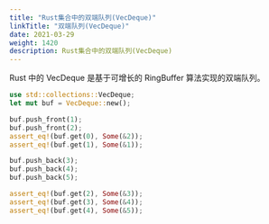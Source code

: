 ```yaml
---
title: "Rust集合中的双端队列(VecDeque)"
linkTitle: "双端队列(VecDeque)"
date: 2021-03-29
weight: 1420
description: Rust集合中的双端队列(VecDeque)
---
```


Rust 中的 VecDeque 是基于可增长的 RingBuffer 算法实现的双端队列。

```rust
use std::collections::VecDeque;
let mut buf = VecDeque::new();

buf.push_front(1);
buf.push_front(2);
assert_eq!(buf.get(0), Some(&2));
assert_eq!(buf.get(1), Some(&1));

buf.push_back(3);
buf.push_back(4);
buf.push_back(5);

assert_eq!(buf.get(2), Some(&3));
assert_eq!(buf.get(3), Some(&4));
assert_eq!(buf.get(4), Some(&5));
```
